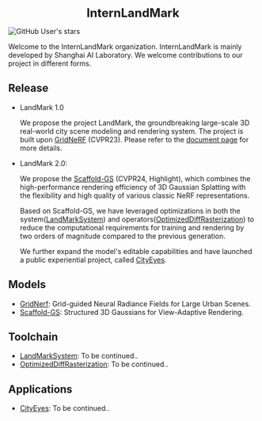 <div align="center">
<b><font size="5">InternLandMark</font></b>
</div>

<!--
![GitHub Org's stars](https://img.shields.io/github/stars/InternLandMark)
![GitHub Org's stars](https://img.shields.io/github/stars/city-super/Scaffold-GS)
![Static Badge](https://img.shields.io/badge/stars-10000-blue?logo=github&labelColor=black&color=white)
![GitHub Org's stars](https://img.shields.io/github/stars/city-super)
-->
![GitHub User's stars](https://img.shields.io/github/stars/InternLandMark?affiliations=OWNER%2CCOLLABORATOR%2CORGANIZATION_MEMBER)



Welcome to the InternLandMark organization. InternLandMark is mainly developed by Shanghai AI Laboratory. We welcome contributions to our project in different forms.

## Release
- LandMark 1.0

  We propose the project LandMark, the groundbreaking large-scale 3D real-world city scene modeling and rendering system. The project is built upon [GridNeRF](https://city-super.github.io/gridnerf/) (CVPR23). Please refer to the [document page](https://internlandmark.github.io/LandMark_Documentation/) for more details.

- LandMark 2.0: 

  We propose the [Scaffold-GS](https://github.com/city-super/Scaffold-GS) (CVPR24, Highlight), which combines the high-performance rendering efficiency of 3D Gaussian Splatting with the flexibility and high quality of various classic NeRF representations.

  Based on Scaffold-GS, we have leveraged optimizations in both the system([LandMarkSystem](https://github.com/InternLandMark/InternLandMark/edit/main/README.md)) and operators([OptimizedDiffRasterization](https://github.com/InternLandMark/InternLandMark/edit/main/README.md)) to reduce the computational requirements for training and rendering by two orders of magnitude compared to the previous generation.

  We further expand the model's editable capabilities and have launched a public experiential project, called [CityEyes](https://github.com/InternLandMark/InternLandMark/edit/main/README.md).

## Models

- [GridNerf](https://github.com/InternLandMark/LandMark): Grid-guided Neural Radiance Fields for Large Urban Scenes.
- [Scaffold-GS](https://github.com/city-super/Scaffold-GS): Structured 3D Gaussians for View-Adaptive Rendering.
<!-- - [Octree-GS](https://github.com/InternLandMark/InternLandMark/edit/main/README.md): Towards Consistent Real-time Rendering with LOD-Structured 3D Gaussians.
-->

## Toolchain
- [LandMarkSystem](https://github.com/InternLandMark/InternLandMark/edit/main/README.md): To be continued..
- [OptimizedDiffRasterization](https://github.com/InternLandMark/InternLandMark/edit/main/README.md): To be continued..

## Applications
- [CityEyes](https://github.com/InternLandMark/InternLandMark/edit/main/README.md): To be continued..

  
<!--
**InternLandMark/InternLandMark** is a ✨ _special_ ✨ repository because its `README.md` (this file) appears on your GitHub profile.

Here are some ideas to get you started:

- 🔭 I’m currently working on ...
- 🌱 I’m currently learning ...
- 👯 I’m looking to collaborate on ...
- 🤔 I’m looking for help with ...
- 💬 Ask me about ...
- 📫 How to reach me: ...
- 😄 Pronouns: ...
- ⚡ Fun fact: ...
-->
